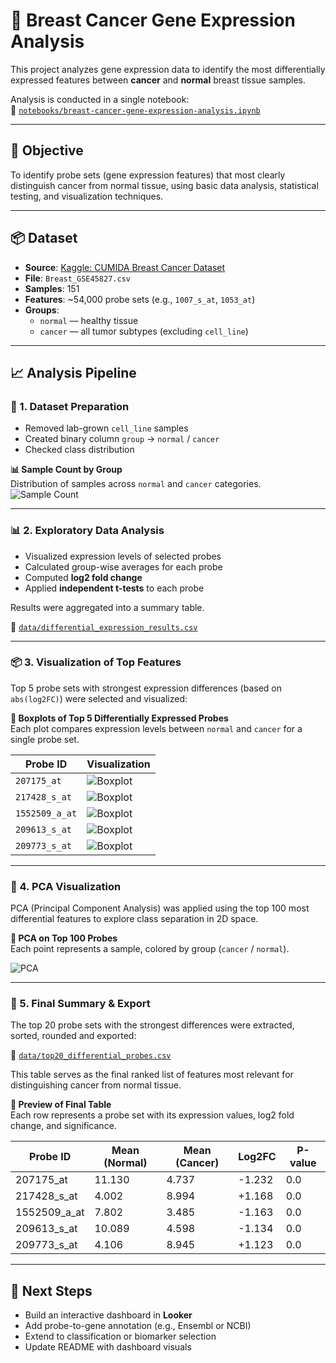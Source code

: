 # 🧬 Breast Cancer Gene Expression Analysis

This project analyzes gene expression data to identify the most differentially expressed features between **cancer** and **normal** breast tissue samples.

Analysis is conducted in a single notebook:  
📒 [`notebooks/breast-cancer-gene-expression-analysis.ipynb`](notebooks/breast-cancer-gene-expression-analysis.ipynb)

---

## 🎯 Objective

To identify probe sets (gene expression features) that most clearly distinguish cancer from normal tissue, using basic data analysis, statistical testing, and visualization techniques.

---

## 📦 Dataset

- **Source**: [Kaggle: CUMIDA Breast Cancer Dataset](https://www.kaggle.com/datasets/brunogrisci/breast-cancer-gene-expression-cumida)
- **File**: `Breast_GSE45827.csv`
- **Samples**: 151
- **Features**: ~54,000 probe sets (e.g., `1007_s_at`, `1053_at`)
- **Groups**:  
  - `normal` — healthy tissue  
  - `cancer` — all tumor subtypes (excluding `cell_line`)

---

## 📈 Analysis Pipeline

### 🧬 1. Dataset Preparation

- Removed lab-grown `cell_line` samples
- Created binary column `group` → `normal` / `cancer`
- Checked class distribution

**📊 Sample Count by Group**  
Distribution of samples across `normal` and `cancer` categories.  
![Sample Count](images/sample_count_per_group.png)

---

### 📊 2. Exploratory Data Analysis

- Visualized expression levels of selected probes
- Calculated group-wise averages for each probe
- Computed **log2 fold change**
- Applied **independent t-tests** to each probe

Results were aggregated into a summary table.

📁 [`data/differential_expression_results.csv`](data/differential_expression_results.csv)

---

### 📦 3. Visualization of Top Features

Top 5 probe sets with strongest expression differences (based on `abs(log2FC)`) were selected and visualized:

**🧪 Boxplots of Top 5 Differentially Expressed Probes**  
Each plot compares expression levels between `normal` and `cancer` for a single probe set.

| Probe ID         | Visualization |
|------------------|---------------|
| `207175_at`      | ![Boxplot](images/boxplot_207175_at.png) |
| `217428_s_at`    | ![Boxplot](images/boxplot_217428_s_at.png) |
| `1552509_a_at`   | ![Boxplot](images/boxplot_1552509_a_at.png) |
| `209613_s_at`    | ![Boxplot](images/boxplot_209613_s_at.png) |
| `209773_s_at`    | ![Boxplot](images/boxplot_209773_s_at.png) |

---

### 🧠 4. PCA Visualization

PCA (Principal Component Analysis) was applied using the top 100 most differential features to explore class separation in 2D space.

**📌 PCA on Top 100 Probes**  
Each point represents a sample, colored by group (`cancer` / `normal`).

![PCA](images/pca_top100_log2fc.png)

---

### 📄 5. Final Summary & Export

The top 20 probe sets with the strongest differences were extracted, sorted, rounded and exported:

📁 [`data/top20_differential_probes.csv`](data/top20_differential_probes.csv)

This table serves as the final ranked list of features most relevant for distinguishing cancer from normal tissue.

**🧾 Preview of Final Table**  
Each row represents a probe set with its expression values, log2 fold change, and significance.

| Probe ID       | Mean (Normal) | Mean (Cancer) | Log2FC  | P-value  |
|----------------|----------------|----------------|--------|----------|
| 207175_at      | 11.130         | 4.737          | -1.232 | 0.0      |
| 217428_s_at    | 4.002          | 8.994          | +1.168 | 0.0      |
| 1552509_a_at   | 7.802          | 3.485          | -1.163 | 0.0      |
| 209613_s_at    | 10.089         | 4.598          | -1.134 | 0.0      |
| 209773_s_at    | 4.106          | 8.945          | +1.123 | 0.0      |

---

## 🚧 Next Steps

- Build an interactive dashboard in **Looker**
- Add probe-to-gene annotation (e.g., Ensembl or NCBI)
- Extend to classification or biomarker selection
- Update README with dashboard visuals

